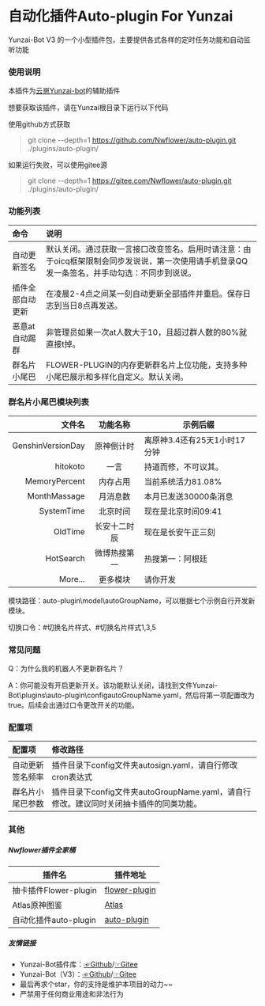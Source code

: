 # 自动化插件Auto-plugin For Yunzai

Yunzai-Bot V3 的一个小型插件包，主要提供各式各样的定时任务功能和自动监听功能

### 使用说明

本插件为[云崽Yunzai-bot](https://gitee.com/Le-niao/Yunzai-Bot)的辅助插件

想要获取该插件，请在Yunzai根目录下运行以下代码

使用github方式获取

> git clone --depth=1 https://github.com/Nwflower/auto-plugin.git ./plugins/auto-plugin/

如果运行失败，可以使用gitee源
> git clone --depth=1 https://gitee.com/Nwflower/auto-plugin.git ./plugins/auto-plugin/

### 功能列表

| 命令             | 说明                                                         |
| :--------------- | :----------------------------------------------------------- |
| 自动更新签名     | 默认关闭。通过获取一言接口改变签名。启用时请注意：由于oicq框架限制会同步发说说，第一次使用请手机登录QQ发一条签名，并手动勾选：不同步到说说。 |
| 插件全部自动更新 | 在凌晨2-4点之间某一刻自动更新全部插件并重启。保存日志到当日8点再发送。 |
| 恶意at自动踢群   | 非管理员如果一次at人数大于10，且超过群人数的80%就直接t掉。   |
| 群名片小尾巴     | FLOWER-PLUGIN的内存更新群名片上位功能，支持多种小尾巴展示和多样化自定义。默认关闭。 |

### 群名片小尾巴模块列表

|            文件名 |   功能名称   | 示例后缀                     |
| ----------------: | :----------: | ---------------------------- |
| GenshinVersionDay |  原神倒计时  | 离原神3.4还有25天1小时17分钟 |
|          hitokoto |     一言     | 持道而修，不可议其。         |
|     MemoryPercent |   内存占用   | 当前系统活力81.08%           |
|      MonthMassage |   月消息数   | 本月已发送30000条消息        |
|        SystemTime |   北京时间   | 现在是北京时间09:41          |
|           OldTime | 长安十二时辰 | 现在是长安午正三刻           |
|         HotSearch | 微博热搜第一 | 热搜第一：阿根廷             |
|           More... |   更多模块   | 请你开发                     |

模块路径：auto-plugin\model\autoGroupName，可以根据七个示例自行开发新模块。

切换口令：#切换名片样式、#切换名片样式1,3,5

### 常见问题

Q：为什么我的机器人不更新群名片？

A：你可能没有开启更新开关。该功能默认关闭，请找到文件Yunzai-Bot\plugins\auto-plugin\configautoGroupName.yaml，然后将第一项配置改为true。后续会出通过口令更改开关的功能。

### 配置项

| 配置项           | 修改路径                                                     |
| :--------------- | :----------------------------------------------------------- |
| 自动更新签名频率 | 插件目录下config文件夹autosign.yaml，请自行修改cron表达式    |
| 群名片小尾巴参数 | 插件目录下config文件夹autoGroupName.yaml，请自行修改。建议同时关闭抽卡插件的同类功能。 |

### 其他

##### Nwflower插件全家桶

| 插件名                | 插件地址                                                  |
| --------------------- | --------------------------------------------------------- |
| 抽卡插件Flower-plugin | [flower-plugin](https://gitee.com/Nwflower/flower-plugin) |
| Atlas原神图鉴         | [Atlas](https://gitee.com/Nwflower/atlas)                 |
| 自动化插件auto-plugin | [auto-plugin](https://gitee.com/Nwflower/auto-plugin)     |

##### 友情链接

* Yunzai-Bot插件库：[☞Github](https://github.com/yhArcadia/Yunzai-Bot-plugins-index)/[☞Gitee](https://gitee.com/yhArcadia/Yunzai-Bot-plugins-index)
* Yunzai-Bot（V3）：[☞Github](https://github.com/Le-niao/Yunzai-Bot)/[☞Gitee](https://gitee.com/Le-niao/Yunzai-Bot) 
* 最后再求个star，你的支持是维护本项目的动力~~
* 严禁用于任何商业用途和非法行为